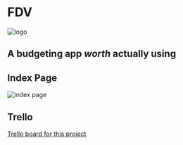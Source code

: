 # FDV
![logo](https://i.imgur.com/GJscFFE.png)
## A budgeting app *worth* actually using

## Index Page
![index page](https://i.imgur.com/OgLC7Wj.png)

## Trello
[Trello board for this project](https://trello.com/b/xrsCNnSH/budget)
